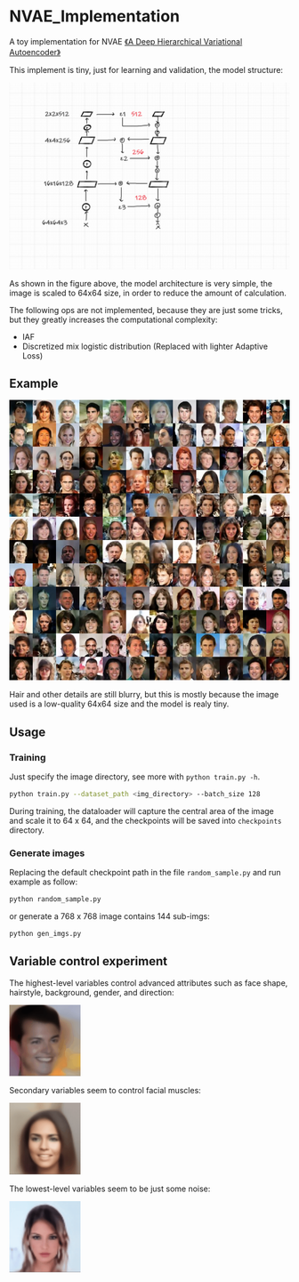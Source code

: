 # NVAE_Implementation
A toy implementation for NVAE [《A Deep Hierarchical Variational Autoencoder》](https://arxiv.org/abs/2007.03898)

This implement is tiny, just for learning and validation, the model structure:

<img src="assets/framework.png">

As shown in the figure above, the model architecture is very simple, the image is scaled to 64x64 size, in order to reduce the amount of calculation.

The following ops are not implemented, because they are just some tricks, but they greatly increases the computational complexity:

* IAF
* Discretized mix logistic distribution (Replaced with lighter Adaptive Loss)

## Example

<img src="assets/demo.jpeg">

Hair and other details are still blurry, but this is mostly because the image used is a low-quality 64x64 size and the model is realy tiny.

## Usage

### Training

Just specify the image directory, see more with `python train.py -h`. 

```sh
python train.py --dataset_path <img_directory> --batch_size 128
```

During training, the dataloader will capture the central area of the image and
 scale it to 64 x 64, and the checkpoints will be saved into `checkpoints` directory.


### Generate images

Replacing the default checkpoint path in the file `random_sample.py` and run example as follow:

```sh
python random_sample.py
```

or generate a 768 x 768 image contains 144 sub-imgs:

```sh
python gen_imgs.py
```

## Variable control experiment

The highest-level variables control advanced attributes such as face shape, hairstyle, background, gender, and direction:

<img src="assets/z0.gif" width=128px>

Secondary variables seem to control facial muscles:

<img src="assets/z1.gif" width=128px>

The lowest-level variables seem to be just some noise:

<img src="assets/z2.gif" width=128px>
